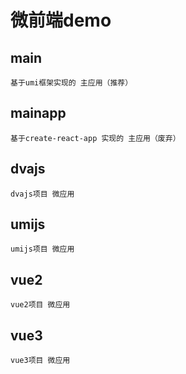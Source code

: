 # 微前端demo
## main
    基于umi框架实现的 主应用（推荐）
## mainapp
    基于create-react-app 实现的 主应用（废弃）

## dvajs
    dvajs项目 微应用
## umijs
    umijs项目 微应用
## vue2
    vue2项目 微应用
## vue3 
    vue3项目 微应用
